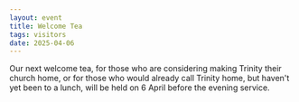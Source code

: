 ```yaml
---
layout: event
title: Welcome Tea
tags: visitors
date: 2025-04-06
---
```


Our next welcome tea, for those who are considering making Trinity 
their church home, or for those who would already call Trinity home, 
but haven't yet been to a lunch, 
will be held on 6 April before the evening service. 
